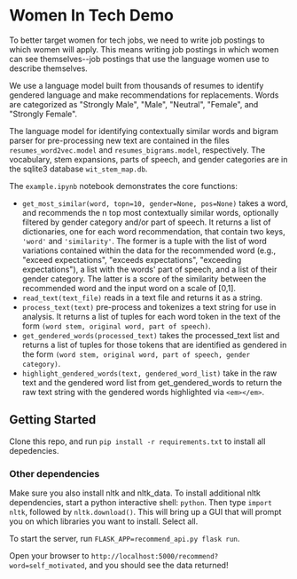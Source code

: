 # Women In Tech Demo

To better target women for tech jobs, we need to write job postings to which women will apply. This means writing job postings in which women can see themselves--job postings that use the language women use to describe themselves.<br>

We use a language model built from thousands of resumes to identify gendered language and make recommendations for replacements. Words are categorized as "Strongly Male", "Male", "Neutral", "Female", and "Strongly Female".<br>

The language model for identifying contextually similar words and bigram parser for pre-processing new text are contained in the files `resumes_word2vec.model` and `resumes_bigrams.model`, respectively. The vocabulary, stem expansions, parts of speech, and gender categories are in the sqlite3 database `wit_stem_map.db`.<br>

The `example.ipynb` notebook demonstrates the core functions:<br>
- `get_most_similar(word, topn=10, gender=None, pos=None)` takes a word, and recommends the n top most contextually similar words, optionally filtered by gender category and/or part of speech. It returns a list of dictionaries, one for each word recommendation, that contain two keys, `'word'` and `'similarity'`. The former is a tuple with the list of word variations contained within the data for the recommended word (e.g., "exceed expectations", "exceeds expectations", "exceeding expectations"), a list with the words' part of speech, and a list of their gender category. The latter is a score of the similarity between the recommended word and the input word on a scale of [0,1].
- `read_text(text_file)` reads in a text file and returns it as a string.
- `process_text(text)` pre-process and tokenizes a text string for use in analysis. It returns a list of tuples for each word token in the text of the form `(word stem, original word, part of speech)`.
- `get_gendered_words(processed_text)` takes the processed_text list and returns a list of tuples for those tokens that are identified as gendered in the form `(word stem, original word, part of speech, gender category)`.
- `highlight_gendered_words(text, gendered_word_list)` take in the raw text and the gendered word list from get_gendered_words to return the raw text string with the gendered words highlighted via `<em></em>`.


## Getting Started

Clone this repo, and run `pip install -r requirements.txt` to install all depedencies.

### Other dependencies

Make sure you also install nltk and nltk_data. To install additional nltk dependencies, start a python interactive shell: `python`. Then type `import nltk`, followed by `nltk.download()`. This will bring up a GUI that will prompt you on which libraries you want to install. Select all. 

To start the server, run `FLASK_APP=recommend_api.py flask run`.

Open your browser to `http://localhost:5000/recommend?word=self_motivated`, and you should see the data returned!

